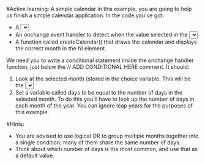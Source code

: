 #Active learning: A simple calendar
In this example, you are going to help us finish a simple calendar application. In the code you've got:

- A <select> element to allow the user to choose between different months.
- An onchange event handler to detect when the value selected in the <select> menu is changed.
- A function called createCalendar() that draws the calendar and displays the correct month in the h1 element.

We need you to write a conditional statement inside the onchange handler function, just below the // ADD CONDITIONAL HERE comment. It should:

1. Look at the selected month (stored in the choice variable. This will be the <select> element value after the value changes, so "January" for example.)
2. Set a variable called days to be equal to the number of days in the selected month. To do this you'll have to look up the number of days in each month of the year. You can ignore leap years for the purposes of this example.

#Hints:

- You are advised to use logical OR to group multiple months together into a single condition; many of them share the same number of days.
- Think about which number of days is the most common, and use that as a default value.
